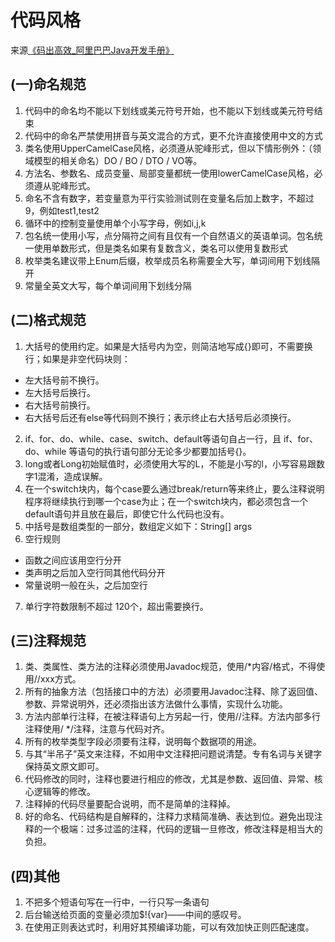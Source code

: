 # 代码风格
来源[《码出高效_阿里巴巴Java开发手册》](https://github.com/chjw8016/alibaba-java-style-guide)
## (一)命名规范
1. 代码中的命名均不能以下划线或美元符号开始，也不能以下划线或美元符号结束
2. 代码中的命名严禁使用拼音与英文混合的方式，更不允许直接使用中文的方式
3. 类名使用UpperCamelCase风格，必须遵从驼峰形式，但以下情形例外：（领域模型的相关命名）DO / BO / DTO / VO等。
4. 方法名、参数名、成员变量、局部变量都统一使用lowerCamelCase风格，必须遵从驼峰形式。
5. 命名不含有数字，若变量意为平行实验测试则在变量名后加上数字，不超过9，例如test1,test2
6. 循环中的控制变量使用单个小写字母，例如i,j,k
7. 包名统一使用小写，点分隔符之间有且仅有一个自然语义的英语单词。包名统一使用单数形式，但是类名如果有复数含义，类名可以使用复数形式
8. 枚举类名建议带上Enum后缀，枚举成员名称需要全大写，单词间用下划线隔开
9. 常量全英文大写，每个单词间用下划线分隔
## (二)格式规范
1. 大括号的使用约定。如果是大括号内为空，则简洁地写成{}即可，不需要换行；如果是非空代码块则：
+ 左大括号前不换行。
+ 左大括号后换行。
+ 右大括号前换行。
+ 右大括号后还有else等代码则不换行；表示终止右大括号后必须换行。
2. if、for、do、while、case、switch、default等语句自占一行，且 if、for、 do、while 等语句的执行语句部分无论多少都要加括号{}。
3. long或者Long初始赋值时，必须使用大写的L，不能是小写的l，小写容易跟数字1混淆，造成误解。
4. 在一个switch块内，每个case要么通过break/return等来终止，要么注释说明程序将继续执行到哪一个case为止；在一个switch块内，都必须包含一个default语句并且放在最后，即使它什么代码也没有。
5. 中括号是数组类型的一部分，数组定义如下：String[] args
6. 空行规则
+ 函数之间应该用空行分开
+ 类声明之后加入空行同其他代码分开
+ 常量说明一般在头，之后加空行
7. 单行字符数限制不超过 120个，超出需要换行。

## (三)注释规范
1. 类、类属性、类方法的注释必须使用Javadoc规范，使用/*内容/格式，不得使用//xxx方式。
2. 所有的抽象方法（包括接口中的方法）必须要用Javadoc注释、除了返回值、参数、异常说明外，还必须指出该方法做什么事情，实现什么功能。
3. 方法内部单行注释，在被注释语句上方另起一行，使用//注释。方法内部多行注释使用/ */注释，注意与代码对齐。
4. 所有的枚举类型字段必须要有注释，说明每个数据项的用途。
5. 与其“半吊子”英文来注释，不如用中文注释把问题说清楚。专有名词与关键字保持英文原文即可。
6. 代码修改的同时，注释也要进行相应的修改，尤其是参数、返回值、异常、核心逻辑等的修改。
7. 注释掉的代码尽量要配合说明，而不是简单的注释掉。
8. 好的命名、代码结构是自解释的，注释力求精简准确、表达到位。避免出现注释的一个极端：过多过滥的注释，代码的逻辑一旦修改，修改注释是相当大的负担。
## (四)其他
1. 不把多个短语句写在一行中，一行只写一条语句
2. 后台输送给页面的变量必须加$!{var}——中间的感叹号。
3. 在使用正则表达式时，利用好其预编译功能，可以有效加快正则匹配速度。